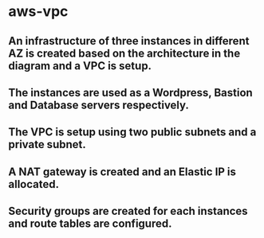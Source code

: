 # aws-vpc

## An infrastructure of three instances in different AZ is created based on the architecture in the diagram and a VPC is setup.
## The instances are used as a Wordpress, Bastion and Database servers respectively.
## The VPC is setup using two public subnets and a private subnet.
## A NAT gateway is created and an Elastic IP is allocated.
## Security groups are created for each instances and route tables are configured.
